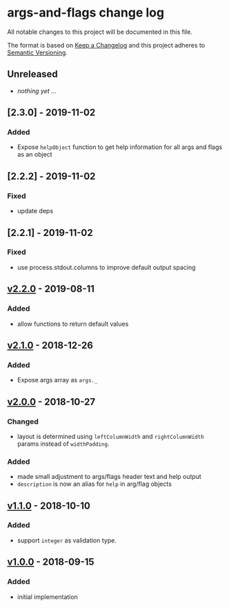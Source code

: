 # args-and-flags change log

All notable changes to this project will be documented in this file.

The format is based on [Keep a Changelog](http://keepachangelog.com/) and this project adheres to [Semantic Versioning](http://semver.org/).

## Unreleased
- _nothing yet ..._

## [2.3.0] - 2019-11-02

### Added
- Expose `helpObject` function to get help information for all args and flags as an object

## [2.2.2] - 2019-11-02

### Fixed
- update deps

## [2.2.1] - 2019-11-02

### Fixed
- use process.stdout.columns to improve default output spacing

## [v2.2.0] - 2019-08-11

### Added
- allow functions to return default values

## [v2.1.0] - 2018-12-26

### Added
- Expose args array as `args._`

## [v2.0.0] - 2018-10-27

### Changed
- layout is determined using `leftColumnWidth` and `rightColumnWidth` params instead of `widthPadding`.

### Added
- made small adjustment to args/flags header text and help output
- `description` is now an alias for `help` in arg/flag objects

## [v1.1.0] - 2018-10-10

### Added

- support `integer` as validation type.

## [v1.0.0] - 2018-09-15

### Added

- initial implementation

[v2.3.0]: https://github.com/sethvincent/args-and-flags/compare/v2.2.2...v2.3.0
[v2.2.2]: https://github.com/sethvincent/args-and-flags/compare/v2.2.1...v2.2.2
[v2.2.1]: https://github.com/sethvincent/args-and-flags/compare/v2.2.0...v2.2.1
[v2.2.0]: https://github.com/sethvincent/args-and-flags/compare/v2.1.0...v2.2.0
[v2.1.0]: https://github.com/sethvincent/args-and-flags/compare/v2.0.0...v2.1.0
[v2.0.0]: https://github.com/sethvincent/args-and-flags/compare/v1.1.0...v2.0.0
[v1.1.0]: https://github.com/sethvincent/args-and-flags/compare/v1.0.0...v1.1.0
[v1.0.0]: https://github.com/sethvincent/args-and-flags/compare/v1.0.0
